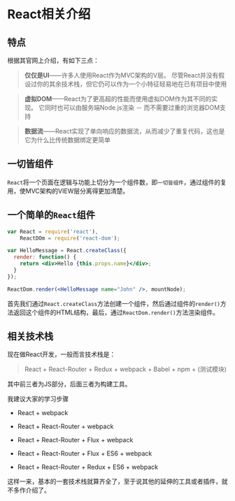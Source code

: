 # React相关介绍

## 特点

根据其官网上介绍，有如下三点：

> **仅仅是UI**——许多人使用React作为MVC架构的V层。 尽管React并没有假设过你的其余技术栈，但它仍可以作为一个小特征轻易地在已有项目中使用

> **虚拟DOM**——React为了更高超的性能而使用虚拟DOM作为其不同的实现。 它同时也可以由服务端Node.js渲染 － 而不需要过重的浏览器DOM支持

> **数据流**——React实现了单向响应的数据流，从而减少了重复代码，这也是它为什么比传统数据绑定更简单

## 一切皆组件

`React`将一个页面在逻辑与功能上切分为一个组件数，即`一切皆组件`，通过组件的复用，使MVC架构的VIEW层分离得更加清楚。

## 一个简单的`React`组件

``` jsx
var React = require('react'),
	ReactDOm = require('react-dom');

var HelloMessage = React.createClass({
  render: function() {
    return <div>Hello {this.props.name}</div>;
  }
});

ReactDom.render(<HelloMessage name="John" />, mountNode);
```

首先我们通过`React.createClass`方法创建一个组件，然后通过组件的`render()`方法返回这个组件的HTML结构，最后，通过`ReactDom.render()`方法渲染组件。

## 相关技术栈

现在做React开发，一般而言技术栈是：

> React + React-Router + Redux + webpack + Babel + npm + (测试模块)

其中前三者为JS部分，后面三者为构建工具。

我建议大家的学习步骤

* React + webpack

* React + React-Router + webpack

* React + React-Router + Flux + webpack

* React + React-Router + Flux + ES6 + webpack

* React + React-Router + Redux + ES6 + webpack

这样一来，基本的一套技术栈就算齐全了，至于说其他的延伸的工具或者插件，就不多作介绍了。






